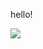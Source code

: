 hello!

![](https://github-readme-stats.vercel.app/api/top-langs?username=Yamamoto-Masaya1122&show_icons=true&locale=en&layout=compact)
